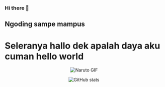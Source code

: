 ### Hi there 👋

## Ngoding sampe mampus
# Seleranya hallo dek apalah daya aku cuman hello world

<p align="center">
  <img src="https://media.giphy.com/media/EETZoyWldXgJ2/giphy.gif" alt="Naruto GIF">
</p>

<p align="center">
  <img src="https://github-readme-stats.vercel.app/api?username=dafaprasetya&show_icons=true&count_private=true" alt="GitHub stats" />
</p>



<!--
**dafaprasetya/dafaprasetya** is a ✨ _special_ ✨ repository because its `README.md` (this file) appears on your GitHub profile.

Here are some ideas to get you started:

- 🔭 I’m currently working on ...
- 🌱 I’m currently learning ...
- 👯 I’m looking to collaborate on ...
- 🤔 I’m looking for help with ...
- 💬 Ask me about ...
- 📫 How to reach me: ...
- 😄 Pronouns: ...
- ⚡ Fun fact: ...
-->
